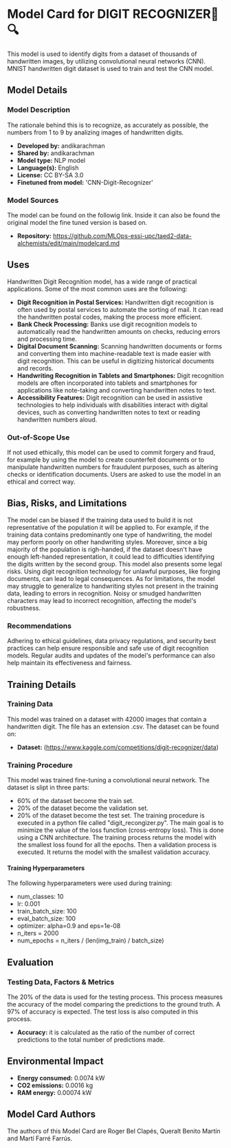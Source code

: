 

# Model Card for DIGIT RECOGNIZER🔢🔍

This model is used to identify digits from a dataset of thousands of handwritten images, by utilizing convolutional neural networks (CNN). MNIST handwritten digit dataset is used to train and test the CNN model.

## Model Details

### Model Description

The rationale behind this is to recognize, as accurately as possible, the numbers from 1 to 9 by analizing images of handwritten digits.

- **Developed by:** andikarachman 
- **Shared by:** andikarachman
- **Model type:** NLP model
- **Language(s):** English
- **License:** CC BY-SA 3.0
- **Finetuned from model:** 'CNN-Digit-Recognizer'

### Model Sources

The model can be found on the followig link. Inside it can also be found the original model the fine tuned version is based on.

- **Repository:** https://github.com/MLOps-essi-upc/taed2-data-alchemists/edit/main/modelcard.md

## Uses

Handwritten Digit Recognition model, has a wide range of practical applications.
Some of the most common uses are the following:

- **Digit Recognition in Postal Services:** Handwritten digit recognition is often used by postal services to automate the sorting of mail. It can read the handwritten postal codes, making the process more efficient.
- **Bank Check Processing:** Banks use digit recognition models to automatically read the handwritten amounts on checks, reducing errors and processing time.
- **Digital Document Scanning:** Scanning handwritten documents or forms and converting them into machine-readable text is made easier with digit recognition. This can be useful in digitizing historical documents and records.
- **Handwriting Recognition in Tablets and Smartphones:** Digit recognition models are often incorporated into tablets and smartphones for applications like note-taking and converting handwritten notes to text.
- **Accessibility Features:** Digit recognition can be used in assistive technologies to help individuals with disabilities interact with digital devices, such as converting handwritten notes to text or reading handwritten numbers aloud.

### Out-of-Scope Use

If not used ethically, this model can be used to commit forgery and fraud, for example by using the model to create counterfeit documents or to manipulate handwritten numbers for fraudulent purposes, such as altering checks or identification documents. Users are asked to use the model in an ethical and correct way. 

## Bias, Risks, and Limitations

The model can be biased if the training data used to build it is not representative of the population it will be applied to. For example, if the training data contains predominantly one type of handwriting, the model may perform poorly on other handwriting styles. Moreover, since a big majority of the population is righ-handed, if the dataset doesn't have enough left-handed representation, it could lead to difficulties identifying the digits written by the second group.
This model also presents some legal risks. Using digit recognition technology for unlawful purposes, like forging documents, can lead to legal consequences.
As for limitations, the model may struggle to generalize to handwriting styles not present in the training data, leading to errors in recognition. Noisy or smudged handwritten characters may lead to incorrect recognition, affecting the model's robustness.

### Recommendations

Adhering to ethical guidelines, data privacy regulations, and security best practices can help ensure responsible and safe use of digit recognition models. Regular audits and updates of the model's performance can also help maintain its effectiveness and fairness.

## Training Details

### Training Data

This model was trained on a dataset with 42000 images that contain a handwritten digit. The file has an extension .csv.
The dataset can be found on:

- **Dataset:** (https://www.kaggle.com/competitions/digit-recognizer/data)

### Training Procedure 
This model was trained fine-tuning a convolutional neural network. 
The dataset is slipt in three parts:
- 60% of the dataset become the train set.
- 20% of the dataset become the validation set.
- 20% of the dataset become the test set.
The training procedure is executed in a python file called "digit_recongizer.py". The main goal is to minimize the value of the loss function (cross-entropy loss). This is done using a CNN architecture.
The training process returns the model with the smallest loss found for all the epochs.
Then a validation process is  executed. It returns the model with the smallest validation accuracy.

#### Training Hyperparameters
The following hyperparameters were used during training:

- num_classes: 10
- lr: 0.001
- train_batch_size: 100
- eval_batch_size: 100
- optimizer: alpha=0.9 and eps=1e-08 
- n_iters = 2000
- num_epochs = n_iters / (len(img_train) / batch_size)

## Evaluation
### Testing Data, Factors & Metrics
The 20% of the data is used for the testing process. This process measures the accuracy of the model comparing the predictions to the ground truth. A 97% of accuracy is expected. The test loss is also computed in this process.

- **Accuracy:** it is calculated as the ratio of the number of correct predictions to the total number of predictions made.

## Environmental Impact

- **Energy consumed:** 0.0074 kW
- **CO2 emissions:** 0.0016 kg
- **RAM energy:** 0.00074 kW

## Model Card Authors
The authors of this Model Card are Roger Bel Clapés, Queralt Benito Martín and Martí Farré Farrús.

